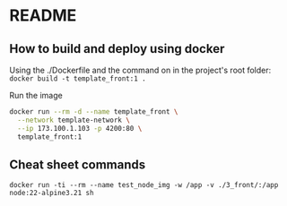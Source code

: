 # README

## How to build and deploy using docker

Using the ./Dockerfile and the command on in the project's root folder:
`docker build -t template_front:1 .`

Run the image

```bash
docker run --rm -d --name template_front \
  --network template-network \
  --ip 173.100.1.103 -p 4200:80 \
  template_front:1
```

<!-- 

-

-->

## Cheat sheet commands

```shell
docker run -ti --rm --name test_node_img -w /app -v ./3_front/:/app node:22-alpine3.21 sh
```



